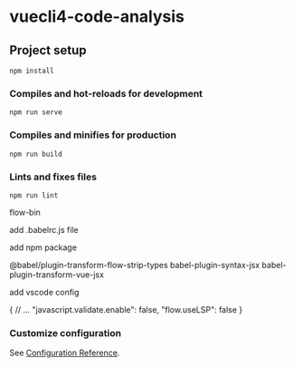 # vuecli4-code-analysis

## Project setup

```
npm install
```

### Compiles and hot-reloads for development

```
npm run serve
```

### Compiles and minifies for production

```
npm run build
```

### Lints and fixes files

```
npm run lint
```

flow-bin

add .babelrc.js file

add npm package

@babel/plugin-transform-flow-strip-types
babel-plugin-syntax-jsx
babel-plugin-transform-vue-jsx

add vscode config

{
// ...
"javascript.validate.enable": false,
"flow.useLSP": false
}

### Customize configuration

See [Configuration Reference](https://cli.vuejs.org/config/).

